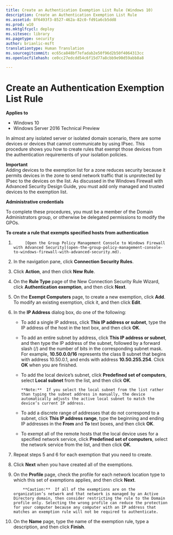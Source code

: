 ```yaml
---
title: Create an Authentication Exemption List Rule (Windows 10)
description: Create an Authentication Exemption List Rule
ms.assetid: 8f6493f3-8527-462a-82c0-fd91a6cb5dd8
ms.prod: w10
ms.mktglfcycl: deploy
ms.sitesec: library
ms.pagetype: security
author: brianlic-msft
translationtype: Human Translation
ms.sourcegitcommit: ec65ca848bf7efadab2e50f96d2b50f4064313cc
ms.openlocfilehash: ce0cc27edcdd54c6f15d77a8cbb9e90d59abb8a8

---
```


# Create an Authentication Exemption List Rule

**Applies to**
-   Windows 10
-   Windows Server 2016 Technical Preview

In almost any isolated server or isolated domain scenario, there are some devices or devices that cannot communicate by using IPsec. This procedure shows you how to create rules that exempt those devices from the authentication requirements of your isolation policies.

**Important**  
Adding devices to the exemption list for a zone reduces security because it permits devices in the zone to send network traffic that is unprotected by IPsec to the devices on the list. As discussed in the Windows Firewall with Advanced Security Design Guide, you must add only managed and trusted devices to the exemption list.

 

**Administrative credentials**

To complete these procedures, you must be a member of the Domain Administrators group, or otherwise be delegated permissions to modify the GPOs.

**To create a rule that exempts specified hosts from authentication**

1.  
            [Open the Group Policy Management Console to Windows Firewall with Advanced Security](open-the-group-policy-management-console-to-windows-firewall-with-advanced-security.md).

2.  In the navigation pane, click **Connection Security Rules**.

3.  Click **Action**, and then click **New Rule**.

4.  On the **Rule Type** page of the New Connection Security Rule Wizard, click **Authentication exemption**, and then click **Next**.

5.  On the **Exempt Computers** page, to create a new exemption, click **Add**. To modify an existing exemption, click it, and then click **Edit**.

6.  In the **IP Address** dialog box, do one of the following:

    -   To add a single IP address, click **This IP address or subnet**, type the IP address of the host in the text box, and then click **OK**.

    -   To add an entire subnet by address, click **This IP address or subnet**, and then type the IP address of the subnet, followed by a forward slash (/) and the number of bits in the corresponding subnet mask. For example, **10.50.0.0/16** represents the class B subnet that begins with address 10.50.0.1, and ends with address **10.50.255.254**. Click **OK** when you are finished.

    -   To add the local device’s subnet, click **Predefined set of computers**, select **Local subnet** from the list, and then click **OK**.

        >
            **Note:**  If you select the local subnet from the list rather than typing the subnet address in manually, the device automatically adjusts the active local subnet to match the device’s current IP address.
        
    -   To add a discrete range of addresses that do not correspond to a subnet, click **This IP address range**, type the beginning and ending IP addresses in the **From** and **To** text boxes, and then click **OK**.

    -   To exempt all of the remote hosts that the local device uses for a specified network service, click **Predefined set of computers**, select the network service from the list, and then click **OK**.

7.  Repeat steps 5 and 6 for each exemption that you need to create.

8.  Click **Next** when you have created all of the exemptions.

9.  On the **Profile** page, check the profile for each network location type to which this set of exemptions applies, and then click **Next**.

    >
            **Caution:**  If all of the exemptions are on the organization’s network and that network is managed by an Active Directory domain, then consider restricting the rule to the Domain profile only. Selecting the wrong profile can reduce the protection for your computer because any computer with an IP address that matches an exemption rule will not be required to authenticate.

10. On the **Name** page, type the name of the exemption rule, type a description, and then click **Finish**.



<!--HONumber=Jun16_HO4-->


